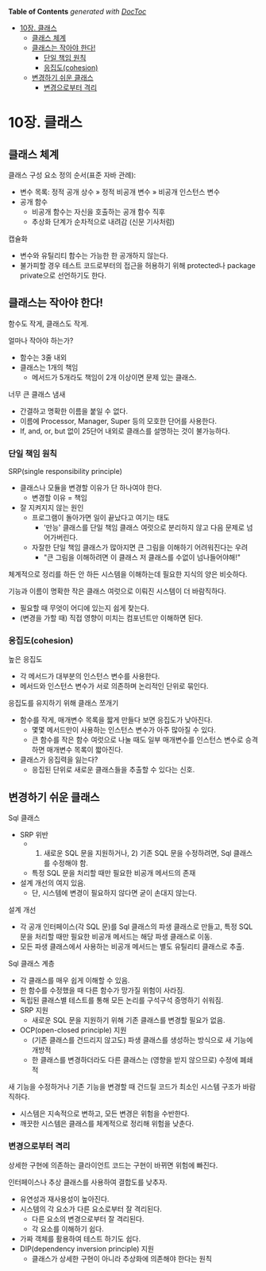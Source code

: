 <!-- START doctoc generated TOC please keep comment here to allow auto update -->
<!-- DON'T EDIT THIS SECTION, INSTEAD RE-RUN doctoc TO UPDATE -->
**Table of Contents**  *generated with [DocToc](https://github.com/thlorenz/doctoc)*

- [10장. 클래스](#10%EC%9E%A5-%ED%81%B4%EB%9E%98%EC%8A%A4)
  - [클래스 체계](#%ED%81%B4%EB%9E%98%EC%8A%A4-%EC%B2%B4%EA%B3%84)
  - [클래스는 작아야 한다!](#%ED%81%B4%EB%9E%98%EC%8A%A4%EB%8A%94-%EC%9E%91%EC%95%84%EC%95%BC-%ED%95%9C%EB%8B%A4)
    - [단일 책임 원칙](#%EB%8B%A8%EC%9D%BC-%EC%B1%85%EC%9E%84-%EC%9B%90%EC%B9%99)
    - [응집도(cohesion)](#%EC%9D%91%EC%A7%91%EB%8F%84cohesion)
  - [변경하기 쉬운 클래스](#%EB%B3%80%EA%B2%BD%ED%95%98%EA%B8%B0-%EC%89%AC%EC%9A%B4-%ED%81%B4%EB%9E%98%EC%8A%A4)
    - [변경으로부터 격리](#%EB%B3%80%EA%B2%BD%EC%9C%BC%EB%A1%9C%EB%B6%80%ED%84%B0-%EA%B2%A9%EB%A6%AC)

<!-- END doctoc generated TOC please keep comment here to allow auto update -->

# 10장. 클래스

## 클래스 체계

클래스 구성 요소 정의 순서(표준 자바 관례):

- 변수 목록: 정적 공개 상수 » 정적 비공개 변수 » 비공개 인스턴스 변수
- 공개 함수
    - 비공개 함수는 자신을 호출하는 공개 함수 직후
    - 추상화 단계가 순차적으로 내려감 (신문 기사처럼)

캡슐화

- 변수와 유틸리티 함수는 가능한 한 공개하지 않는다.
- 불가피할 경우 테스트 코드로부터의 접근을 허용하기 위해 protected나 package private으로 선언하기도 한다.

## 클래스는 작아야 한다!

함수도 작게, 클래스도 작게.

얼마나 작아야 하는가?

- 함수는 3줄 내외
- 클래스는 1개의 책임
    - 메서드가 5개라도 책임이 2개 이상이면 문제 있는 클래스.

너무 큰 클래스 냄새

- 간결하고 명확한 이름을 붙일 수 없다.
- 이름에 Processor, Manager, Super 등의 모호한 단어를 사용한다.
- If, and, or, but 없이 25단어 내외로 클래스를 설명하는 것이 불가능하다.

### 단일 책임 원칙

SRP(single responsibility principle)

- 클래스나 모듈을 변경할 이유가 단 하나여야 한다.
    - 변경할 이유 = 책임
- 잘 지켜지지 않는 원인
    - 프로그램이 돌아가면 일이 끝났다고 여기는 태도
        - '만능' 클래스를 단일 책임 클래스 여럿으로 분리하지 않고 다음 문제로 넘어가버린다.
    - 자잘한 단일 책임 클래스가 많아지면 큰 그림을 이해하기 어려워진다는 우려
        - "큰 그림을 이해하려면 이 클래스 저 클래스를 수없이 넘나들어야해!"

체계적으로 정리를 하든 안 하든 시스템을 이해하는데 필요한 지식의 양은 비슷하다.

기능과 이름이 명확한 작은 클래스 여럿으로 이뤄진 시스템이 더 바람직하다.

- 필요할 때 무엇이 어디에 있는지 쉽게 찾는다.
- (변경을 가할 때) 직접 영향이 미치는 컴포넌트만 이해하면 된다.

### 응집도(cohesion)

높은 응집도

- 각 메서드가 대부분의 인스턴스 변수를 사용한다.
- 메서드와 인스턴스 변수가 서로 의존하며 논리적인 단위로 묶인다.

응집도를 유지하기 위해 클래스 쪼개기

- 함수를 작게, 매개변수 목록을 짧게 만들다 보면 응집도가 낮아진다.
    - 몇몇 메서드만이 사용하는 인스턴스 변수가 아주 많아질 수 있다.
    - 큰 함수를 작은 함수 여럿으로 나눌 때도 일부 매개변수를 인스턴스 변수로 승격하면 매개변수 목록이 짧아진다.
- 클래스가 응집력을 잃는다?
    - 응집된 단위로 새로운 클래스들을 추출할 수 있다는 신호.

## 변경하기 쉬운 클래스

Sql 클래스

- SRP 위반
    - 1) 새로운 SQL 문을 지원하거나, 2) 기존 SQL 문을 수정하려면, Sql 클래스를 수정해야 함.
    - 특정 SQL 문을 처리할 때만 필요한 비공개 메서드의 존재
- 설계 개선의 여지 있음.
    - 단, 시스템에 변경이 필요하지 않다면 굳이 손대지 않는다.

설계 개선

- 각 공개 인터페이스(각 SQL 문)를 Sql 클래스의 파생 클래스로 만들고, 특정 SQL 문을 처리할 때만 필요한 비공개 메서드는 해당 파생 클래스로 이동.
- 모든 파생 클래스에서 사용하는 비공개 메서드는 별도 유틸리티 클래스로 추출.

Sql 클래스 계층

- 각 클래스를 매우 쉽게 이해할 수 있음.
- 한 함수를 수정했을 때 다른 함수가 망가질 위험이 사라짐.
- 독립된 클래스별 테스트를 통해 모든 논리를 구석구석 증명하기 쉬워짐.
- SRP 지원
    - 새로운 SQL 문을 지원하기 위해 기존 클래스를 변경할 필요가 없음.
- OCP(open-closed principle) 지원
    - (기존 클래스를 건드리지 않고도) 파생 클래스를 생성하는 방식으로 새 기능에 개방적
    - 한 클래스를 변경하더라도 다른 클래스는 (영향을 받지 않으므로) 수정에 폐쇄적

새 기능을 수정하거나 기존 기능을 변경할 때 건드릴 코드가 최소인 시스템 구조가 바람직하다.

- 시스템은 지속적으로 변하고, 모든 변경은 위험을 수반한다.
- 깨끗한 시스템은 클래스를 체계적으로 정리해 위험을 낮춘다.

### 변경으로부터 격리

상세한 구현에 의존하는 클라이언트 코드는 구현이 바뀌면 위험에 빠진다.

인터페이스나 추상 클래스를 사용하여 결합도를 낮추자.

- 유연성과 재사용성이 높아진다.
- 시스템의 각 요소가 다른 요소로부터 잘 격리된다.
    - 다른 요소의 변경으로부터 잘 격리된다.
    - 각 요소를 이해하기 쉽다.
- 가짜 객체를 활용하여 테스트 하기도 쉽다.
- DIP(dependency inversion principle) 지원
    - 클래스가 상세한 구현이 아니라 추상화에 의존해야 한다는 원칙